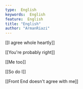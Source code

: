 ```yaml
---
type:  English
keywords:  English
feature:  English
title: "English"
author: "ArmanRiazi"
---
```

[[I agree whole heartly]]

 [[You're probably right]]
 
 [[Me too]]

 [[So do I]]

 [[Front End doesn't agree with me]]